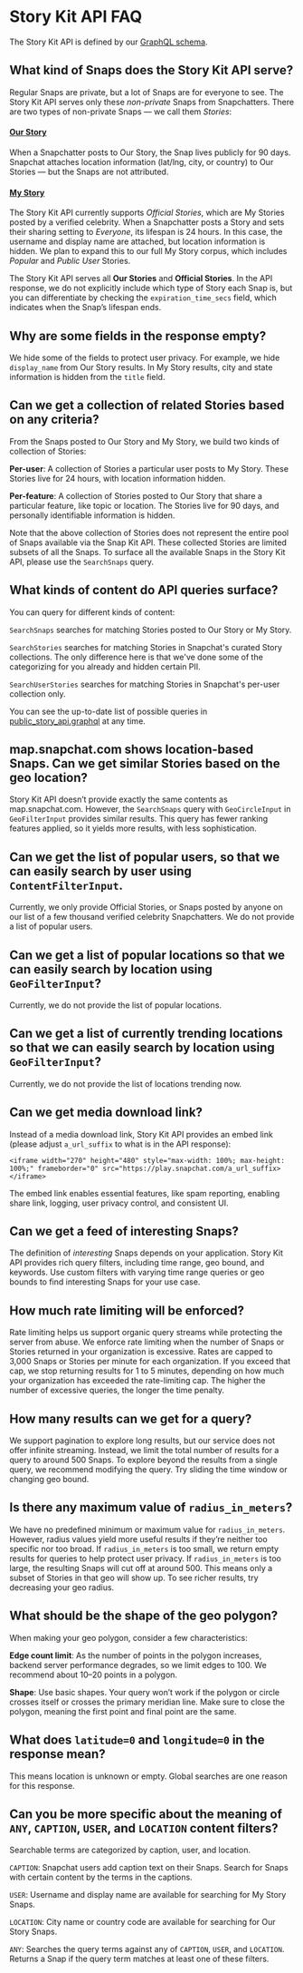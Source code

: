 # Story Kit API FAQ

The Story Kit API is defined by our [GraphQL schema](https://github.com/Snapchat/storykit/blob/master/gqlschema/public_story_api.graphql).

## What kind of Snaps does the Story Kit API serve?

Regular Snaps are private, but a lot of Snaps are for everyone to see. The Story Kit API serves only these *non-private* Snaps from Snapchatters. There are two types of non-private Snaps — we call them *Stories*:

#### [Our Story](https://support.snapchat.com/en-US/a/our-story)
When a Snapchatter posts to Our Story, the Snap lives publicly for 90 days. Snapchat attaches location information (lat/lng, city, or country) to Our Stories — but the Snaps are not attributed.

#### [My Story](https://support.snapchat.com/en-US/article/my-story)
The Story Kit API currently supports *Official Stories*, which are My Stories posted by a verified celebrity. When a Snapchatter posts a Story and sets their sharing setting to *Everyone*, its lifespan is 24 hours. In this case, the username and display name are attached, but location information is hidden. We plan to expand this to our full My Story corpus, which includes *Popular* and *Public User* Stories.

The Story Kit API serves all **Our Stories** and **Official Stories**. In the API response, we do not explicitly include which type of Story each Snap is, but you can differentiate by checking the `expiration_time_secs` field, which indicates when the Snap’s lifespan ends.

## Why are some fields in the response empty?

We hide some of the fields to protect user privacy. For example, we hide `display_name` from Our Story results. In My Story results, city and state information is hidden from the `title` field.

## Can we get a collection of related Stories based on any criteria?
From the Snaps posted to Our Story and My Story, we build two kinds of collection of Stories:

**Per-user**: A collection of Stories a particular user posts to My Story. These Stories live for 24 hours, with location information hidden.

**Per-feature**: A collection of Stories posted to Our Story that share a particular feature, like topic or location. The Stories live for 90 days, and personally identifiable information is hidden.

Note that the above collection of Stories does not represent the entire pool of Snaps available via the Snap Kit API. These collected Stories are limited subsets of all the Snaps. To surface all the available Snaps in the Story Kit API, please use the `SearchSnaps` query.

## What kinds of content do API queries surface?
You can query for different kinds of content:

`SearchSnaps` searches for matching Stories posted to Our Story or My Story.

`SearchStories` searches for matching Stories in Snapchat's curated Story collections. The only difference here is that we've done some of the categorizing for you already and hidden certain PII.

`SearchUserStories` searches for matching Stories in Snapchat's per-user collection only.

You can see the up-to-date list of possible queries in [public_story_api.graphql](https://github.com/Snapchat/storykit/blob/master/gqlschema/public_story_api.graphql) at any time.

## map.snapchat.com shows location-based Snaps. Can we get similar Stories based on the geo location?

Story Kit API doesn’t provide exactly the same contents as map.snapchat.com. However, the `SearchSnaps` query with `GeoCircleInput` in `GeoFilterInput` provides similar results. This query has fewer ranking features applied, so it yields more results, with less sophistication.

## Can we get the list of popular users, so that we can easily search by user using `ContentFilterInput`.

Currently, we only provide Official Stories, or Snaps posted by anyone on our list of a few thousand verified celebrity Snapchatters. We do not provide a list of popular users.

## Can we get a list of popular locations so that we can easily search by location using `GeoFilterInput`?

Currently, we do not provide the list of popular locations.

## Can we get a list of currently trending locations so that we can easily search by location using `GeoFilterInput`?

Currently, we do not provide the list of locations trending now.

## Can we get media download link?

Instead of a media download link, Story Kit API provides an embed link (please adjust ```a_url_suffix``` to what is in the API response):

```<iframe width="270" height="480" style="max-width: 100%; max-height: 100%;" frameborder="0" src="https://play.snapchat.com/a_url_suffix></iframe>```

The embed link enables essential features, like spam reporting, enabling share link, logging, user privacy control, and consistent UI.

## Can we get a feed of interesting Snaps?

The definition of *interesting* Snaps depends on your application. Story Kit API provides rich query filters, including time range, geo bound, and keywords. Use custom filters with varying time range queries or geo bounds to find interesting Snaps for your use case.

## How much rate limiting will be enforced?

Rate limiting helps us support organic query streams while protecting the server from abuse. We enforce rate limiting when the number of Snaps or Stories returned in your organization is excessive. Rates are capped to 3,000 Snaps or Stories per minute for each organization. If you exceed that cap, we stop returning results for 1 to 5 minutes, depending on how much your organization has exceeded the rate-limiting cap. The higher the number of excessive queries, the longer the time penalty.

## How many results can we get for a query?

We support pagination to explore long results, but our service does not offer infinite streaming. Instead, we limit the total number of results for a query to around 500 Snaps. To explore beyond the results from a single query, we recommend modifying the query. Try sliding the time window or changing geo bound.

## Is there any maximum value of `radius_in_meters`?

We have no predefined minimum or maximum value for `radius_in_meters`. However, radius values yield more useful results if they’re neither too specific nor too broad. If `radius_in_meters` is too small, we return empty results for queries to help protect user privacy. If `radius_in_meters` is too large, the resulting Snaps will cut off at around 500. This means only a subset of Stories in that geo will show up. To see richer results, try decreasing your geo radius.

## What should be the shape of the geo polygon?

When making your geo polygon, consider a few characteristics:

**Edge count limit**: As the number of points in the polygon increases, backend server performance degrades, so we limit edges to 100. We recommend about 10–20 points in a polygon.

**Shape**: Use basic shapes. Your query won’t work if the polygon or circle crosses itself or crosses the primary meridian line. Make sure to close the polygon, meaning the first point and final point are the same.

## What does `latitude=0` and `longitude=0` in the response mean?

This means location is unknown or empty. Global searches are one reason for this response.

## Can you be more specific about the meaning of `ANY`, `CAPTION`, `USER`, and `LOCATION` content filters?

Searchable terms are categorized by caption, user, and location.

`CAPTION`: Snapchat users add caption text on their Snaps. Search for Snaps with certain content by the terms in the captions.

`USER`: Username and display name are available for searching for My Story Snaps.

`LOCATION`: City name or country code are available for searching for Our Story Snaps.

`ANY`: Searches the query terms against any of `CAPTION`, `USER`, and `LOCATION`. Returns a Snap if the query term matches at least one of these filters.
